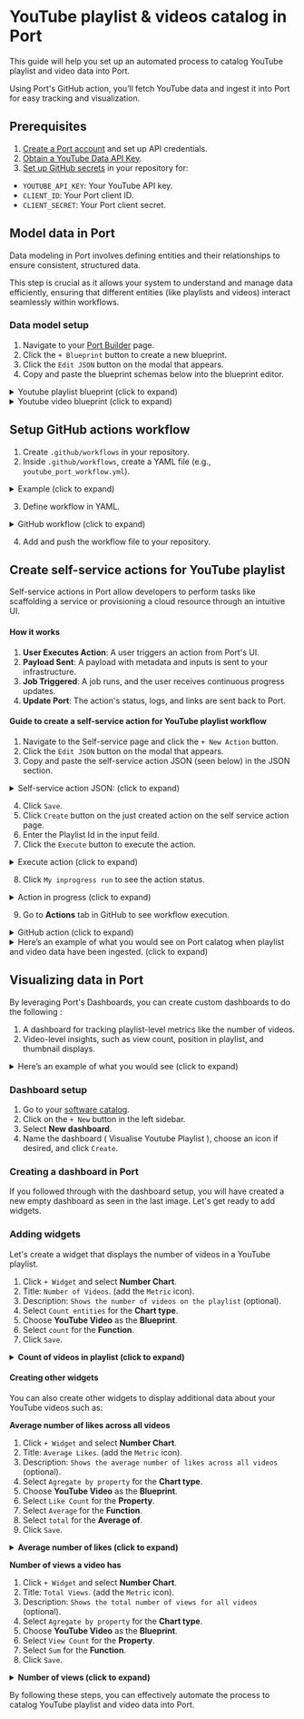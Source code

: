 # YouTube playlist & videos catalog in Port

This guide will help you set up an automated process to catalog YouTube playlist and video data into Port.

Using Port's GitHub action, you’ll fetch YouTube data and ingest it into Port for easy tracking and visualization.

  
## Prerequisites

1. [Create a Port account](https://app.getport.io) and set up API credentials.
2. [Obtain a YouTube Data API Key](https://console.cloud.google.com/apis/credentials).
3. [Set up GitHub secrets](https://docs.github.com/en/actions/security-guides/encrypted-secrets) in your repository for:

-  `YOUTUBE_API_KEY`: Your YouTube API key.
-  `CLIENT_ID`: Your Port client ID.
-  `CLIENT_SECRET`: Your Port client secret.

  
## Model data in Port

Data modeling in Port involves defining entities and their relationships to ensure consistent, structured data. 

This step is crucial as it allows your system to understand and manage data efficiently, ensuring that different entities (like playlists and videos) interact seamlessly within workflows.

### Data model setup
1. Navigate to your [Port Builder](https://app.getport.io/settings/data-model) page.
2. Click the `+ Blueprint` button to create a new blueprint.
3. Click the `Edit JSON` button on the modal that appears.
4. Copy and paste the blueprint schemas below into the blueprint editor.


<details>
<summary>Youtube playlist blueprint (click to expand)</summary>

```json showLineNumbers
{
  "identifier": "youtube_playlist",
  "title": "YouTube Playlist",
  "icon": "Youtrack",
  "schema": {
    "properties": {
      "link": {
        "type": "string",
        "title": "Playlist Link",
        "format": "url",
        "description": "The URL link to the YouTube playlist."
      },
      "playlistDescription": {
        "type": "string",
        "title": "Playlist Description",
        "description": "A detailed description of the YouTube playlist."
      },
      "publishedAt": {
        "type": "string",
        "title": "Publish Date",
        "format": "date-time",
        "description": "The date and time when the playlist was published."
      },
      "channelId": {
        "type": "string",
        "title": "Channel ID",
        "description": "The ID of the YouTube channel that owns the playlist."
      },
      "channelTitle": {
        "type": "string",
        "title": "Channel Title",
        "description": "The title of the YouTube channel that owns the playlist."
      },
      "thumbnails": {
        "type": "object",
        "title": "Thumbnails",
        "description": "Various resolution thumbnails for the playlist.",
        "properties": {
          "default": {
            "type": "string",
            "title": "Default Thumbnail",
            "description": "URL for the default thumbnail image."
          },
          "medium": {
            "type": "string",
            "title": "Medium Thumbnail",
            "description": "URL for the medium-sized thumbnail image."
          },
          "high": {
            "type": "string",
            "title": "High Thumbnail",
            "description": "URL for the high-resolution thumbnail image."
          },
          "standard": {
            "type": "string",
            "title": "Standard Thumbnail",
            "description": "URL for the standard thumbnail image."
          }
        }
      },
      "localized": {
        "type": "object",
        "title": "Localized Information",
        "description": "Localized title and description for different regions.",
        "properties": {
          "title": {
            "type": "string",
            "title": "Localized Title",
            "description": "The localized title of the playlist."
          },
          "description": {
            "type": "string",
            "title": "Localized Description",
            "description": "The localized description of the playlist."
          }
        }
      }
    },
    "required": [
      "playlistDescription",
      "publishedAt",
      "channelId",
      "channelTitle"
    ]
  },
  "mirrorProperties": {},
  "calculationProperties": {},
  "aggregationProperties": {},
  "relations": {}
}
```

</details>

<details>
<summary>Youtube video blueprint (click to expand)</summary>

```json showLineNumbers
{
  "identifier": "youtube_video",
  "title": "YouTube Video",
  "icon": "Youtrack",
  "schema": {
    "properties": {
      "link": {
        "type": "string",
        "title": "Video Link",
        "format": "url",
        "description": "The URL link to the YouTube video."
      },
      "duration": {
        "type": "string",
        "title": "Video Duration",
        "description": "The duration of the YouTube video."
      },
      "videoDescription": {
        "type": "string",
        "title": "Video Description",
        "description": "A detailed description of the YouTube video."
      },
      "publishedAt": {
        "type": "string",
        "title": "Publish Date",
        "format": "date-time",
        "description": "The date and time when the video was published."
      },
      "position": {
        "type": "number",
        "title": "Position in Playlist",
        "description": "The video's position in the playlist."
      },
      "likes": {
        "type": "number",
        "title": "Like Count",
        "description": "The number of likes on the video."
      },
      "views": {
        "type": "number",
        "title": "View Count",
        "description": "The number of views on the video."
      },
      "comments": {
        "type": "number",
        "title": "Comment Count",
        "description": "The number of comments on the video."
      },
      "thumbnails": {
        "type": "object",
        "title": "Thumbnails",
        "description": "Various resolution thumbnails for the video.",
        "properties": {
          "default": {
            "type": "string",
            "title": "Default Thumbnail",
            "description": "URL for the default thumbnail image."
          },
          "medium": {
            "type": "string",
            "title": "Medium Thumbnail",
            "description": "URL for the medium-sized thumbnail image."
          },
          "high": {
            "type": "string",
            "title": "High Thumbnail",
            "description": "URL for the high-resolution thumbnail image."
          },
          "standard": {
            "type": "string",
            "title": "Standard Thumbnail",
            "description": "URL for the standard thumbnail image."
          },
          "maxres": {
            "type": "string",
            "title": "Max Resolution Thumbnail",
            "description": "URL for the maximum resolution thumbnail image."
          }
        }
      },
      "videoOwnerChannelTitle": {
        "type": "string",
        "title": "Channel Title",
        "description": "The title of the channel that owns the video."
      },
      "videoOwnerChannelId": {
        "type": "string",
        "title": "Channel ID",
        "description": "The ID of the channel that owns the video."
      }
    },
    "required": [
      "videoDescription",
      "publishedAt",
      "duration",
      "link"
    ]
  },
  "mirrorProperties": {},
  "calculationProperties": {},
  "aggregationProperties": {},
  "relations": {
    "playlist": {
      "title": "Playlist",
      "many": false,
      "target": "youtube_playlist",
      "required": true
    }
  }
}

```

<center>
	<img  src='/img/data_model_blueprints.png'  border='1px'  />
</center>

</details>

## Setup GitHub actions workflow

1. Create `.github/workflows` in your repository.
2. Inside `.github/workflows`, create a YAML file (e.g., `youtube_port_workflow.yml`).

<details>

<summary>Example (click to expand)</summary>

```

<repository-root>/

      └── .github/

          └── workflows/

              └── <workflow-file>.yml

```

</details>

3. Define workflow in YAML.

<details>
<summary>GitHub workflow (click to expand)</summary>

```yaml showLineNumbers
name: Update YouTube Playlist and Video Entities in Port

on:
  workflow_dispatch:
    inputs:
      playlist_id:
        required: true
        description: "Youtube Playlist Id"
      port_context:
        required: false
        description: |
          Who triggered the action and general context (blueprint, run id, etc...)
        type: string 
        

jobs:
  update_port_entities:
    runs-on: ubuntu-latest
    steps:
      - name: Check out the code
        uses: actions/checkout@v2

      - name: Install dependencies
        run: |
          sudo apt-get update
          sudo apt-get install -y jq curl

      - name: Fetch YouTube Video Data
        env:
          YOUTUBE_API_KEY: ${{ secrets.YOUTUBE_API_KEY }}
          PLAYLIST_ID: ${{ github.event.inputs.playlist_id }}
        run: |

          API_KEY="${YOUTUBE_API_KEY}"

          # Fetch playlist details
          playlist_response=$(curl -s "https://youtube.googleapis.com/youtube/v3/playlists?part=snippet,contentDetails&id=$PLAYLIST_ID&key=$API_KEY")

          # Extract playlist details using jq
          playlist_title=$(echo "$playlist_response" | jq -r '.items[0].snippet.title // "No title available"')
          playlist_description=$(echo "$playlist_response" | jq -r '.items[0].snippet.description // "No description available" | select(length > 0) // "No description available"')
          playlist_published_at=$(echo "$playlist_response" | jq -r '.items[0].snippet.publishedAt // "No published date available"')
          playlist_channel_id=$(echo "$playlist_response" | jq -r '.items[0].snippet.channelId // "No channel ID"')
          playlist_channel_title=$(echo "$playlist_response" | jq -r '.items[0].snippet.channelTitle // "No channel title"')
          playlist_link="https://www.youtube.com/playlist?list=$PLAYLIST_ID"
          playlist_thumbnails_default=$(echo "$playlist_response" | jq -r '.items[0].snippet.thumbnails.default.url // "No thumbnail URL"')
          playlist_thumbnails_medium=$(echo "$playlist_response" | jq -r '.items[0].snippet.thumbnails.medium.url // "No thumbnail URL"')
          playlist_thumbnails_high=$(echo "$playlist_response" | jq -r '.items[0].snippet.thumbnails.high.url // "No thumbnail URL"')
          playlist_thumbnails_standard=$(echo "$playlist_response" | jq -r '.items[0].snippet.thumbnails.standard.url // "No thumbnail URL"')

          # Create playlist JSON
          playlist_json=$(jq -n --arg id "$PLAYLIST_ID" \
                              --arg title "$playlist_title" \
                              --arg link "$playlist_link" \
                              --arg description "$playlist_description" \
                              --arg publishedAt "$playlist_published_at" \
                              --arg channelId "$playlist_channel_id" \
                              --arg channelTitle "$playlist_channel_title" \
                              --arg default_thumbnail "$playlist_thumbnails_default" \
                              --arg medium_thumbnail "$playlist_thumbnails_medium" \
                              --arg high_thumbnail "$playlist_thumbnails_high" \
                              --arg standard_thumbnail "$playlist_thumbnails_standard" \
                              '{
                                  identifier: $id,
                                  blueprint: "youtube_playlist",
                                  title: $title,
                                  description: $description,
                                  properties: {
                                      link: $link,
                                      playlistDescription: $description,
                                      publishedAt: $publishedAt,
                                      channelId: $channelId,
                                      channelTitle: $channelTitle,
                                      thumbnails: {
                                          default: $default_thumbnail,
                                          medium: $medium_thumbnail,
                                          high: $high_thumbnail,
                                          standard: $standard_thumbnail
                                      }
                                  }
                              }')

          # Initialize combined JSON array with the playlist as the first element
          combined_json=$(jq -n --argjson playlist "$playlist_json" '[$playlist]')

          # Pagination setup
          nextPageToken=""

          while true; do
              video_data=$(curl -s "https://youtube.googleapis.com/youtube/v3/playlistItems?part=snippet,contentDetails&maxResults=10&playlistId=$PLAYLIST_ID&key=$API_KEY&pageToken=$nextPageToken")


              if [ "$(echo $video_data | jq '.items | length')" -eq 0 ]; then
                  echo "No videos found for the playlist."
                  exit 1
              fi

              for video_id in $(echo $video_data | jq -r '.items[].contentDetails.videoId'); do
                  video_response=$(curl -s "https://youtube.googleapis.com/youtube/v3/videos?part=snippet,contentDetails,statistics&id=$video_id&key=$API_KEY")

                  title=$(echo "$video_response" | jq -r '.items[0].snippet.title')
                  description=$(echo "$video_response" | jq -r '.items[0].snippet.description // "No description available"')
                  publishedAt=$(echo "$video_response" | jq -r '.items[0].snippet.publishedAt')
                  raw_duration=$(echo "$video_response" | jq -r '.items[0].contentDetails.duration')
                  duration=$(echo $raw_duration | sed -E 's/^PT([0-9]+)H([0-9]+)M([0-9]+)S/\1:\2:\3/;s/^PT([0-9]+)M([0-9]+)S/\1:\2/;s/^PT([0-9]+)H([0-9]+)M/\1:\2/;s/^PT([0-9]+)M/\1:00/;s/^PT([0-9]+)H/\1:00:00/' | sed 's/^://')
                  likes=$(echo "$video_response" | jq -r '.items[0].statistics.likeCount // 0')
                  views=$(echo "$video_response" | jq -r '.items[0].statistics.viewCount // 0')
                  comments=$(echo "$video_response" | jq -r '.items[0].statistics.commentCount // 0')
                  link="https://www.youtube.com/watch?v=$video_id"

                  videoOwnerChannelTitle=$(echo "$video_response" | jq -r '.items[0].snippet.channelTitle // "No channel title"')
                  videoOwnerChannelId=$(echo "$video_response" | jq -r '.items[0].snippet.channelId // "No channel ID"')

                  video_thumbnails_default=$(echo "$video_response" | jq -r '.items[0].snippet.thumbnails.default.url // "No thumbnail URL"')
                  video_thumbnails_medium=$(echo "$video_response" | jq -r '.items[0].snippet.thumbnails.medium.url // "No thumbnail URL"')
                  video_thumbnails_high=$(echo "$video_response" | jq -r '.items[0].snippet.thumbnails.high.url // "No thumbnail URL"')
                  video_thumbnails_standard=$(echo "$video_response" | jq -r '.items[0].snippet.thumbnails.standard.url // "No thumbnail URL"')

                  position=$(echo "$video_data" | jq -r --arg video_id "$video_id" '.items[] | select(.contentDetails.videoId == $video_id) | .snippet.position')

                  video_json=$(jq -n \
                      --arg id "$video_id" \
                      --arg title "$title" \
                      --arg link "$link" \
                      --arg description "$description" \
                      --arg publishedAt "$publishedAt" \
                      --arg duration "$duration" \
                      --arg likes "$likes" \
                      --arg views "$views" \
                      --arg comments "$comments" \
                      --arg position "$position" \
                      --arg playlist_id "$PLAYLIST_ID" \
                      --arg videoOwnerChannelTitle "$videoOwnerChannelTitle" \
                      --arg videoOwnerChannelId "$videoOwnerChannelId" \
                      --arg video_thumbnails_default "$video_thumbnails_default" \
                      --arg video_thumbnails_medium "$video_thumbnails_medium" \
                      --arg video_thumbnails_high "$video_thumbnails_high" \
                      --arg video_thumbnails_standard "$video_thumbnails_standard" \
                      '{
                        identifier: $id,
                        blueprint: "youtube_video",
                        title: $title,
                        properties: {
                          link: $link,
                          videoDescription: $description,
                          publishedAt: $publishedAt,
                          duration: $duration,
                          likes: $likes,
                          views: $views,
                          comments: $comments,
                          position: $position,
                          videoOwnerChannelTitle: $videoOwnerChannelTitle,
                          videoOwnerChannelId: $videoOwnerChannelId,
                          thumbnails: {
                            default: $video_thumbnails_default,
                            medium: $video_thumbnails_medium,
                            high: $video_thumbnails_high,
                            standard: $video_thumbnails_standard
                          }
                        },
                        relations: {
                          playlist: $playlist_id
                        }
                      }')

                  echo "Processed video JSON: $video_json"

                  combined_json=$(echo $combined_json | jq --argjson video "$video_json" '. + [$video]')
              done

              nextPageToken=$(echo $video_data | jq -r '.nextPageToken')
              if [ "$nextPageToken" == "null" ]; then
                  break
              fi
          done

          echo $combined_json > port_entities.json
          echo "entities=$(jq -c . port_entities.json)" >> $GITHUB_ENV

      - name: Bulk Create/Update YouTube Playlist and Video Entities in Port
        id: bulk_create_update
        uses: port-labs/port-github-action@v1
        with:
          clientId: ${{ secrets.PORT_CLIENT_ID }}
          clientSecret: ${{ secrets.PORT_CLIENT_SECRET }}
          baseUrl: https://api.getport.io
          operation: BULK_UPSERT
          entities: ${{ env.entities }}
      
      - name: Inform completion of request to Create / Update Catalog in Port
        uses: port-labs/port-github-action@v1
        with:
          clientId: ${{ secrets.PORT_CLIENT_ID }}
          clientSecret: ${{ secrets.PORT_CLIENT_SECRET }}
          baseUrl: https://api.getport.io
          operation: PATCH_RUN
          status: ${{ steps.bulk_create_update.outcome == 'success' && 'SUCCESS' || 'FAILURE' }}
          runId: ${{fromJson(inputs.port_context).runId}}
          logMessage: ${{ steps.bulk_create_update.outcome == 'success' && 'YouTube Data created/Updated Successfully' || 'Error in YouTube Data creation/update' }}  
```

</details>

4. Add and push the workflow file to your repository.
  

## Create self-service actions for YouTube playlist

Self-service actions in Port allow developers to perform tasks like scaffolding a service or provisioning a cloud resource through an intuitive UI.

#### How it works

1.  **User Executes Action**: A user triggers an action from Port's UI.
2.  **Payload Sent**: A payload with metadata and inputs is sent to your infrastructure.
3.  **Job Triggered**: A job runs, and the user receives continuous progress updates.
4.  **Update Port**: The action's status, logs, and links are sent back to Port.

#### Guide to create a self-service action for YouTube playlist workflow

1. Navigate to the Self-service page and click the `+ New Action` button.
2. Click the `Edit JSON` button on the modal that appears.
3. Copy and paste the self-service action JSON (seen below) in the JSON section.

<details>

<summary> Self-service action JSON: (click to expand)</summary>

```json
{
  "identifier": "create_youtube_catalog",
  "title": "Create Youtube Catalog",
  "icon": "Github",
  "description": "Self Service Action for Youtube Catalog Workflow",
  "trigger": {
    "type": "self-service",
    "operation": "CREATE",
    "userInputs": {
      "properties": {
        "playlist_id": {
          "icon": "DefaultProperty",
          "title": "Youtube Playlist Id",
          "type": "string"
        }
      },
      "required": [
        "playlist_id"
      ]
    },
    "blueprintIdentifier": "youtube_playlist"
  },
  "invocationMethod": {
    "type": "GITHUB",
    "org": "your-github-org",
    "repo": "your-github-repo",
    "workflow": "your-workflow-file.yml",
    "workflowInputs": {
      "{{ spreadValue() }}": "{{ .inputs }}",
      "port_context": {
        "entity": "{{.entity}}",
        "blueprint": "{{.action.blueprint}}",
        "runId": "{{.run.id}}",
        "trigger": "{{ .trigger }}"
      }
    },
    "reportWorkflowStatus": true
  },
  "requiredApproval": false
}
```

</details>


4. Click `Save`.
5. Click  `Create` button on the just created action on the self service action page.
6. Enter the Playlist Id in the input feild. 
7. Click  the `Execute` button to execute the action.

  <details>
  <summary> Execute action (click to expand)</summary>
  <center>
    <img  src='/img/selfservice_action.png'  border='1px'  />
  </center>

  </details>

8. Click  `My inprogress run` to see the action status.

  <details>

  <summary> Action in progress (click to expand)</summary>
  <center>
    <img  src='/img/portaction.png'  border='1px'  />
  </center>

  </details>

9. Go to **Actions** tab in GitHub to see workflow execution.
  
  <details>

  <summary> GitHub action (click to expand)</summary>
  <center>
    <img  src='/img/github_action.png'  border='1px'  />
  </center>

  </details>


<details>

<summary>Here’s an example of what you would see on Port calatog when playlist and video data have been ingested. (click to expand)</summary>

<center>
<img  src='/img/playlist_catalog.png'  border='1px'  />
</center>
<center>
<img  src='/img/playlist_details.png'  border='1px'  />
</center>
<center>
<img  src='/img/videos_catalog.png'  border='1px'  />
</center>
<center>
<img  src='/img/videos_details.png'  border='1px'  />
</center>
</details>

  
## Visualizing data in Port

By leveraging Port's Dashboards, you can create custom dashboards to do the following :
1. A dashboard for tracking playlist-level metrics like the number of videos.
2. Video-level insights, such as view count, position in playlist, and thumbnail displays.

<details>

<summary> Here’s an example of what you would see (click to expand)</summary>

<center>
<img  src='/img/visualize.png'  border='1px'  />
</center>
 
</details>


### Dashboard setup

1. Go to your [software catalog](https://app.getport.io/organization/catalog).
2. Click on the `+ New` button in the left sidebar.
3. Select **New dashboard**.
4. Name the dashboard ( Visualise Youtube Playlist ), choose an icon if desired, and click `Create`.

### Creating a dashboard in Port

If you followed through with the dashboard setup, you will have created a new empty dashboard as seen in the last image. Let's get ready to add widgets.

### Adding widgets

Let's create a widget that displays the number of videos in a YouTube playlist.

1. Click `+ Widget` and select **Number Chart**.
2. Title: `Number of Videos`. (add the `Metric` icon).
3. Description: `Shows the number of videos on the playlist` (optional).
4. Select `Count entities` for the **Chart type**.
5. Choose **YouTube Video** as the **Blueprint**.
6. Select `count` for the **Function**.  
7. Click `Save`.

<details>
<summary><b>Count of videos in playlist (click to expand)</b></summary>
    <center>
    <img src="/img/video_counts.png" border="1px" />
    </center>
</details>

#### Creating other widgets

You can also create other widgets to display additional data about your YouTube videos such as:

**Average number of likes across all videos**

1. Click `+ Widget` and select **Number Chart**.
2. Title: `Average Likes`. (add the `Metric` icon).
3. Description: `Shows the average number of likes across all videos` (optional).
4. Select `Agregate by property` for the **Chart type**.
5. Choose **YouTube Video** as the **Blueprint**.
6. Select `Like Count` for the **Property**.
6. Select `Average` for the **Function**.
7. Select `total` for the **Average of**.
8. Click `Save`.

<details>
<summary><b>Average number of likes (click to expand)</b></summary>
    <center>
    <img src="/img/average_likes.png" border="1px" />
    </center>
</details>

**Number of views a video has**

1. Click `+ Widget` and select **Number Chart**.
2. Title: `Total Views`. (add the `Metric` icon).
3. Description: `Shows the total number of views for all videos` (optional).
4. Select `Agregate by property` for the **Chart type**.
5. Choose **YouTube Video** as the **Blueprint**.
6. Select `View Count` for the **Property**.
7. Select `Sum` for the **Function**.
8. Click `Save`.

<details>
<summary><b>Number of views (click to expand)</b></summary>
    <center>
    <img src="/img/total_views.png" border="1px" />
    </center>
</details>

By following these steps, you can effectively automate the process to catalog YouTube playlist and video data into Port.